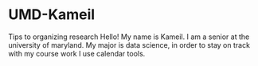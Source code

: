 # UMD-Kameil
Tips to organizing research
Hello! My name is Kameil. I am a senior at the university of maryland. 
My major is data science, in order to stay on track with my  course work I use calendar tools.


